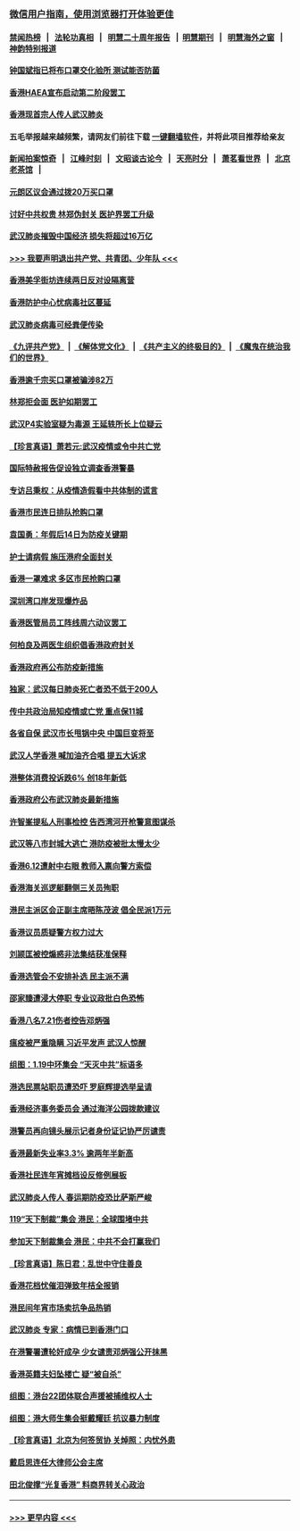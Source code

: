 ### [微信用户指南，使用浏览器打开体验更佳](https://github.com/gfw-breaker/banned-news1/blob/master/indexes/wechat-guide.md?t=0)
#### [禁闻热榜](热点新闻.md?t=0)  &nbsp;&nbsp;|&nbsp;&nbsp; [法轮功真相](https://github.com/gfw-breaker/truth/blob/master/README.md?t=0) &nbsp;&nbsp;|&nbsp;&nbsp; [明慧二十周年报告](https://github.com/gfw-breaker/mh-reports/blob/master/README.md?t=0) &nbsp;&nbsp;|&nbsp;&nbsp;[明慧期刊](https://github.com/gfw-breaker/mh-qikan) &nbsp;&nbsp;|&nbsp;&nbsp; [明慧海外之窗](https://github.com/gfw-breaker/mh-news/blob/master/README.md?t=0) &nbsp;&nbsp;|&nbsp;&nbsp; [神韵特别报道](https://github.com/gfw-breaker/mh-news/blob/master/shenyun.md?t=0)
#### [钟国斌指已将布口罩交化验所 测试能否防菌](../pages/nsc415/n11842783.md?t=02050301) 
#### [香港HAEA宣布启动第二阶段罢工](../pages/nsc415/n11842723.md?t=02050301) 
#### [香港现首宗人传人武汉肺炎](../pages/nsc415/n11842766.md?t=02050301) 
#### 五毛举报越来越频繁，请网友们前往下载 [一键翻墙软件](https://github.com/gfw-breaker/ssr-accounts)，并将此项目推荐给亲友
#### [新闻拍案惊奇](https://github.com/gfw-breaker/banned-news1/blob/master/pages/link4.md) &nbsp;&nbsp;|&nbsp;&nbsp; [江峰时刻](https://github.com/gfw-breaker/banned-news1/blob/master/pages/link4.md) &nbsp;&nbsp;|&nbsp;&nbsp; [文昭谈古论今](https://github.com/gfw-breaker/banned-news1/blob/master/pages/link4.md) &nbsp;&nbsp;|&nbsp;&nbsp; [天亮时分](https://github.com/gfw-breaker/banned-news1/blob/master/pages/link4.md) &nbsp;&nbsp;|&nbsp;&nbsp; [萧茗看世界](https://github.com/gfw-breaker/banned-news1/blob/master/pages/link4.md) &nbsp;&nbsp;|&nbsp;&nbsp; [北京老茶馆](https://github.com/gfw-breaker/banned-news1/blob/master/pages/link4.md) &nbsp;&nbsp;|&nbsp;&nbsp; 
#### [元朗区议会通过拨20万买口罩](../pages/nsc415/n11842754.md?t=02050301) 
#### [讨好中共权贵 林郑伪封关 医护界罢工升级](../pages/nsc415/n11842359.md?t=02050301) 
#### [武汉肺炎摧毁中国经济 损失将超过16万亿](../pages/nsc415/n11839723.md?t=02050301) 
#### [>>> 我要声明退出共产党、共青团、少年队 <<<](https://github.com/begood0513/goodnews/blob/master/quit/letter.md) 
#### [香港美孚街坊连续两日反对设隔离营](../pages/nsc415/n11839962.md?t=02050301) 
#### [香港防护中心忧病毒社区蔓延](../pages/nsc415/n11839933.md?t=02050301) 
#### [武汉肺炎病毒可经粪便传染](../pages/nsc415/n11839939.md?t=02050301) 
#### [《九评共产党》](https://github.com/begood0513/9ping.md/blob/master/README.md) &nbsp;|&nbsp; [《解体党文化》](../../../../jtdwh.md/blob/master/README.md)  &nbsp;|&nbsp; [《共产主义的终极目的》](../../../../gczydzjmd.md/blob/master/README.md) &nbsp;|&nbsp; [《魔鬼在统治我们的世界》](../../../../mgztzwmdsj.md/blob/master/README.md) 
#### [香港逾千宗买口罩被骗涉82万](../pages/nsc415/n11839914.md?t=02050301) 
#### [林郑拒会面 医护如期罢工](../pages/nsc415/n11839892.md?t=02050301) 
#### [武汉P4实验室疑为毒源 王延轶所长上位疑云](../pages/nsc415/n11835543.md?t=02050301) 
#### [【珍言真语】萧若元:武汉疫情或令中共亡党](../pages/nsc415/n11829394.md?t=02050301) 
#### [国际特赦报告促设独立调查香港警暴](../pages/nsc415/n11833845.md?t=02050301) 
#### [专访吕秉权：从疫情造假看中共体制的谎言](../pages/nsc415/n11833813.md?t=02050301) 
#### [香港市民连日排队抢购口罩](../pages/nsc415/n11833794.md?t=02050301) 
#### [袁国勇：年假后14日为防疫关键期](../pages/nsc415/n11831088.md?t=02050301) 
#### [护士请病假 施压港府全面封关](../pages/nsc415/n11831030.md?t=02050301) 
#### [香港一罩难求 多区市民抢购口罩](../pages/nsc415/n11831002.md?t=02050301) 
#### [深圳湾口岸发现爆炸品](../pages/nsc415/n11828802.md?t=02050301) 
#### [香港医管局员工阵线周六动议罢工](../pages/nsc415/n11828762.md?t=02050301) 
#### [何柏良及两医生组织倡香港政府封关](../pages/nsc415/n11828749.md?t=02050301) 
#### [香港政府再公布防疫新措施](../pages/nsc415/n11828716.md?t=02050301) 
#### [独家：武汉每日肺炎死亡者恐不低于200人](../pages/nsc415/n11828240.md?t=02050301) 
#### [传中共政治局知疫情或亡党 重点保11城](../pages/nsc415/n11828145.md?t=02050301) 
#### [各省自保 武汉市长甩锅中央 中国巨变将至](../pages/nsc415/n11828021.md?t=02050301) 
#### [武汉人学香港 喊加油齐合唱 提五大诉求](../pages/nsc415/n11827046.md?t=02050301) 
#### [港整体消费投诉跌6% 创18年新低](../pages/nsc415/n11817280.md?t=02050301) 
#### [香港政府公布武汉肺炎最新措施](../pages/nsc415/n11817152.md?t=02050301) 
#### [许智峯提私人刑事检控 告西湾河开枪警意图谋杀](../pages/nsc415/n11817132.md?t=02050301) 
#### [武汉等八市封城大逃亡 港防疫被批太慢太少](../pages/nsc415/n11817058.md?t=02050301) 
#### [香港6.12遭射中右眼 教师入禀向警方索偿](../pages/nsc415/n11814678.md?t=02050301) 
#### [香港海关巡逻艇翻侧三关员殉职](../pages/nsc415/n11814604.md?t=02050301) 
#### [港民主派区会正副主席晤陈茂波 倡全民派1万元](../pages/nsc415/n11814582.md?t=02050301) 
#### [香港议员质疑警方权力过大](../pages/nsc415/n11814560.md?t=02050301) 
#### [刘颕匡被控煽惑非法集结获准保释](../pages/nsc415/n11811727.md?t=02050301) 
#### [香港选管会不安排补选 民主派不满](../pages/nsc415/n11811691.md?t=02050301) 
#### [邵家臻遭浸大停职 专业议政批白色恐怖](../pages/nsc415/n11811670.md?t=02050301) 
#### [香港八名7.21伤者控告邓炳强](../pages/nsc415/n11811623.md?t=02050301) 
#### [瘟疫被严重隐瞒 习近平发声 武汉人惊醒](../pages/nsc415/n11811186.md?t=02050301) 
#### [组图：1.19中环集会 “天灭中共”标语多](../pages/nsc415/n11809514.md?t=02050301) 
#### [港选民票站职员遭恐吓 罗庭辉提选举呈请](../pages/nsc415/n11808914.md?t=02050301) 
#### [香港经济事务委员会 通过海洋公园拨款建议](../pages/nsc415/n11808906.md?t=02050301) 
#### [港警员再向镜头展示记者身份证记协严厉谴责](../pages/nsc415/n11808888.md?t=02050301) 
#### [香港最新失业率3.3% 逾两年半新高](../pages/nsc415/n11808887.md?t=02050301) 
#### [香港社民连年宵摊档设反修例展板](../pages/nsc415/n11808857.md?t=02050301) 
#### [武汉肺炎人传人 春运期防疫恐比萨斯严峻](../pages/nsc415/n11808739.md?t=02050301) 
#### [119“天下制裁”集会 港民：全球围堵中共](../pages/nsc415/n11806318.md?t=02050301) 
#### [参加天下制裁集会 港民：中共不会打赢我们](../pages/nsc415/n11806596.md?t=02050301) 
#### [【珍言真语】陈日君：乱世中守住善良](../pages/nsc415/n11806247.md?t=02050301) 
#### [香港花档忧催泪弹致年桔全报销](../pages/nsc415/n11806130.md?t=02050301) 
#### [港民间年宵市场卖抗争品热销](../pages/nsc415/n11806073.md?t=02050301) 
#### [武汉肺炎 专家：病情已到香港门口](../pages/nsc415/n11806020.md?t=02050301) 
#### [在港警署遭轮奸成孕 少女谴责邓炳强公开抹黑](../pages/nsc415/n11805981.md?t=02050301) 
#### [香港英籍夫妇坠楼亡 疑“被自杀”](../pages/nsc415/n11805937.md?t=02050301) 
#### [组图：港台22团体联合声援被捕维权人士](../pages/nsc415/n11801834.md?t=02050301) 
#### [组图：港大师生集会挺戴耀廷 抗议暴力制度](../pages/nsc415/n11799298.md?t=02050301) 
#### [【珍言真语】北京为何签贸协 关焯照：内忧外患](../pages/nsc415/n11799790.md?t=02050301) 
#### [戴启思连任大律师公会主席](../pages/nsc415/n11799306.md?t=02050301) 
#### [田北俊撑“光复香港” 料商界转关心政治](../pages/nsc415/n11799287.md?t=02050301) 

----
#### [ >>> 更早内容 <<< ](../indexes/nsc415-earlier.md)
